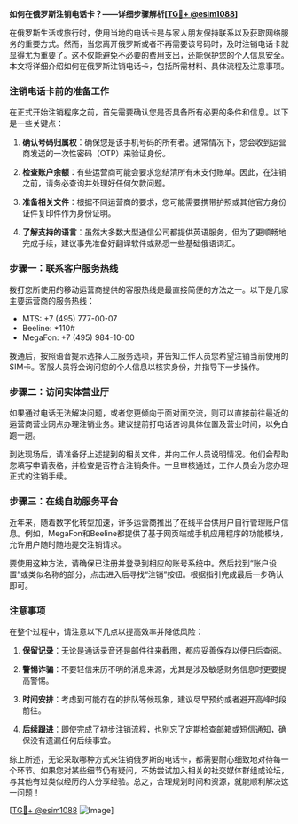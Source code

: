 **如何在俄罗斯注销电话卡？——详细步骤解析[[TG💪+ @esim1088](https://t.me/s/esim1088)]**

在俄罗斯生活或旅行时，使用当地的电话卡是与家人朋友保持联系以及获取网络服务的重要方式。然而，当您离开俄罗斯或者不再需要该号码时，及时注销电话卡就显得尤为重要了。这不仅能避免不必要的费用支出，还能保护您的个人信息安全。本文将详细介绍如何在俄罗斯注销电话卡，包括所需材料、具体流程及注意事项。

### 注销电话卡前的准备工作

在正式开始注销程序之前，首先需要确认您是否具备所有必要的条件和信息。以下是一些关键点：

1. **确认号码归属权**：确保您是该手机号码的所有者。通常情况下，您会收到运营商发送的一次性密码（OTP）来验证身份。
   
2. **检查账户余额**：有些运营商可能会要求您结清所有未支付账单。因此，在注销之前，请务必查询并处理好任何欠款问题。

3. **准备相关文件**：根据不同运营商的要求，您可能需要携带护照或其他官方身份证件复印件作为身份证明。

4. **了解支持的语言**：虽然大多数大型通信公司都提供英语服务，但为了更顺畅地完成手续，建议事先准备好翻译软件或熟悉一些基础俄语词汇。

### 步骤一：联系客户服务热线

拨打您所使用的移动运营商提供的客服热线是最直接简便的方法之一。以下是几家主要运营商的服务热线：
- MTS: +7 (495) 777-00-07
- Beeline: *110#
- MegaFon: +7 (495) 984-10-00

拨通后，按照语音提示选择人工服务选项，并告知工作人员您希望注销当前使用的SIM卡。客服人员将会询问您的个人信息以核实身份，并指导下一步操作。

### 步骤二：访问实体营业厅

如果通过电话无法解决问题，或者您更倾向于面对面交流，则可以直接前往最近的运营商营业网点办理注销业务。建议提前打电话咨询具体位置及营业时间，以免白跑一趟。

到达现场后，请准备好上述提到的相关文件，并向工作人员说明情况。他们会帮助您填写申请表格，并检查是否符合注销条件。一旦审核通过，工作人员会为您办理正式的注销手续。

### 步骤三：在线自助服务平台

近年来，随着数字化转型加速，许多运营商推出了在线平台供用户自行管理账户信息。例如，MegaFon和Beeline都提供了基于网页端或手机应用程序的功能模块，允许用户随时随地提交注销请求。

要使用这种方法，请确保已注册并登录到相应的账号系统中。然后找到“账户设置”或类似名称的部分，点击进入后寻找“注销”按钮。根据指引完成最后一步确认即可。

### 注意事项

在整个过程中，请注意以下几点以提高效率并降低风险：

1. **保留记录**：无论是通话录音还是邮件往来截图，都应妥善保存以便日后查阅。
   
2. **警惕诈骗**：不要轻信来历不明的消息来源，尤其是涉及敏感财务信息时更要提高警惕。
   
3. **时间安排**：考虑到可能存在的排队等候现象，建议尽早预约或者避开高峰时段前往。

4. **后续跟进**：即使完成了初步注销流程，也别忘了定期检查邮箱或短信通知，确保没有遗漏任何后续事宜。

综上所述，无论采取哪种方式来注销俄罗斯的电话卡，都需要耐心细致地对待每一个环节。如果您对某些细节仍有疑问，不妨尝试加入相关的社交媒体群组或论坛，与其他有过类似经历的人分享经验。总之，合理规划时间和资源，就能顺利解决这一问题！

[[TG💪+ @esim1088](https://t.me/s/esim1088) ![Image](https://i.postimg.cc/4NQfJmqS/Snipaste-2025-05-13-00-14-12.png)]
